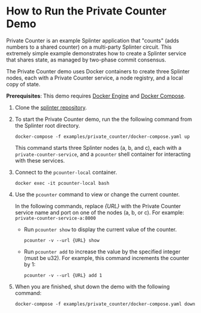 
# How to Run the Private Counter Demo

Private Counter is an example Splinter application that "counts" (adds numbers
to a shared counter) on a multi-party Splinter circuit. This extremely simple
example demonstrates how to create a Splinter service that shares state, as
managed by two-phase commit consensus.

The Private Counter demo uses Docker containers to create three Splinter nodes,
each with a Private Counter service, a node registry, and a local copy of state.

**Prerequisites**:
This demo requires [Docker Engine](https://docs.docker.com/engine)
and [Docker Compose](https://docs.docker.com/compose).

1. Clone the [splinter repository](https://github.com/Cargill/splinter).

1. To start the Private Counter demo, run the the following command from the
   Splinter root directory.

     ```
     docker-compose -f examples/private_counter/docker-compose.yaml up
     ```

   This command starts three Splinter nodes (a, b, and c), each with
   a `private-counter-service`, and a `pcounter` shell container for interacting
   with these services.

1. Connect to the `pcounter-local` container.

     ```
     docker exec -it pcounter-local bash
     ```

1. Use the `pcounter` command to view or change the current counter.

   In the following commands, replace *{URL}* with the Private Counter service
   name and port on one of the nodes (a, b, or c). For example:
   `private-counter-service-a:8000`


   - Run `pcounter show` to display the current value of the counter.

        ```
        pcounter -v --url {URL} show
        ```

   - Run `pcounter add` to increase the value by the specified integer
     (must be u32). For example, this command increments the counter by 1:

        ```
        pcounter -v --url {URL} add 1
        ```

5. When you are finished, shut down the demo with the following command:

     ```
     docker-compose -f examples/private_counter/docker-compose.yaml down
     ```

